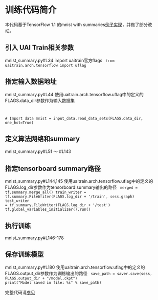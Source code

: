 

# 训练代码简介
本代码基于TensorFlow 1.1 的mnist with summaries[例子实现](https://github.com/tensorflow/tensorflow/blob/v1.1.0/tensorflow/examples/tutorials/mnist/mnist_with_summaries.py)，并做了部分改动。

## 引入 UAI Train相关参数 
mnist\_summary.py#L34 import uaitrain官方flags
<code>
from uaitrain.arch.tensorflow import uflag
</code>

## 指定输入数据地址 
mnist\_summary.py#L44 使用uaitrain.arch.tensorflow.uflag中的定义的FLAGS.data\_dir参数作为输入数据集
<code>

  \# Import data
  mnist = input_data.read_data_sets(FLAGS.data_dir, one_hot=True)
</code>

## 定义算法网络和summary 
mnist\_summary.py#L51 ～ #L143

## 指定tensorboard summary路径 
mnist\_summary.py#L144,145 使用uaitrain.arch.tensorflow.uflag中的定义的FLAGS.log\_dir参数作为tensorboard summary输出的路径
<code>
  merged = tf.summary.merge_all()
  train_writer = tf.summary.FileWriter(FLAGS.log_dir + '/train', sess.graph)
  test_writer = tf.summary.FileWriter(FLAGS.log_dir + '/test')
  tf.global_variables_initializer().run()
</code>

## 执行训练 
mnist\_summary.py#L146-178

## 保存训练模型 

mnist\_summary.py#L180 使用uaitrain.arch.tensorflow.uflag中的定义的FLAGS.output\_dir参数作为训练输出的路径
<code>
  save_path = saver.save(sess, FLAGS.output_dir + "/model.ckpt")
  print("Model saved in file: %s" % save_path)
</code>

完整代码请[参见](https://github.com/ucloud/uai-sdk/blob/master/examples/tensorflow/train/mnist_summary_1.1/code/mnist_summary.py)

